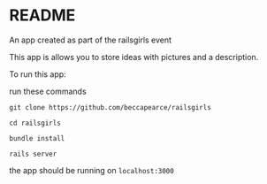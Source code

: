 # README

An app created as part of the railsgirls event

This app is allows you to store ideas with pictures and a description.

To run this app:

run these commands

```git clone https://github.com/beccapearce/railsgirls```

```cd railsgirls```

```bundle install```

```rails server```

the app should be running on ```localhost:3000```
